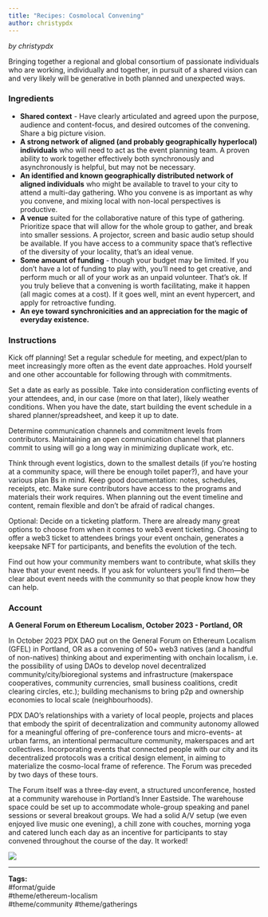 ```yaml
---
title: "Recipes: Cosmolocal Convening"
author: christypdx
---
```

*by christypdx*

Bringing together a regional and global consortium of passionate individuals who are working, individually and together, in pursuit of a shared vision can and very likely will be generative in both planned and unexpected ways.

### Ingredients

- **Shared context** - Have clearly articulated and agreed upon the purpose, audience and content-focus, and desired outcomes of the convening. Share a big picture vision.
- **A strong network of aligned (and probably geographically hyperlocal) individuals** who will need to act as the event planning team. A proven ability to work together effectively both synchronously and asynchronously is helpful, but may not be necessary.
- **An identified and known geographically distributed network of aligned individuals** who might be available to travel to your city to attend a multi-day gathering. Who you convene is as important as why you convene, and mixing local with non-local perspectives is productive.
- **A venue** suited for the collaborative nature of this type of gathering. Prioritize space that will allow for the whole group to gather, and break into smaller sessions. A projector, screen and basic audio setup should be available. If you have access to a community space that’s reflective of the diversity of your locality, that’s an ideal venue.
- **Some amount of funding** - though your budget may be limited. If you don’t have a lot of funding to play with, you’ll need to get creative, and perform much or all of your work as an unpaid volunteer. That’s ok. If you truly believe that a convening is worth facilitating, make it happen (all magic comes at a cost). If it goes well, mint an event hypercert, and apply for retroactive funding.
- **An eye toward synchronicities and an appreciation for the magic of everyday existence.**

### Instructions

Kick off planning! Set a regular schedule for meeting, and expect/plan to meet increasingly more often as the event date approaches. Hold yourself and one other accountable for following through with commitments.

Set a date as early as possible. Take into consideration conflicting events of your attendees, and, in our case (more on that later), likely weather conditions. When you have the date, start building the event schedule in a shared planner/spreadsheet, and keep it up to date.

Determine communication channels and commitment levels from contributors. Maintaining an open communication channel that planners commit to using will go a long way in minimizing duplicate work, etc.

Think through event logistics, down to the smallest details (if you’re hosting at a community space, will there be enough toilet paper?), and have your various plan Bs in mind. Keep good documentation: notes, schedules, receipts, etc. Make sure contributors have access to the programs and materials their work requires. When planning out the event timeline and content, remain flexible and don’t be afraid of radical changes.

Optional: Decide on a ticketing platform. There are already many great options to choose from when it comes to web3 event ticketing. Choosing to offer a web3 ticket to attendees brings your event onchain, generates a keepsake NFT for participants, and benefits the evolution of the tech.

Find out how your community members want to contribute, what skills they have that your event needs. If you ask for volunteers you’ll find them—be clear about event needs with the community so that people know how they can help.

### Account

**A General Forum on Ethereum Localism, October 2023 - Portland, OR**

In October 2023 PDX DAO put on the General Forum on Ethereum Localism (GFEL) in Portland, OR as a convening of 50+ web3 natives (and a handful of non-natives) thinking about and experimenting with onchain localism, i.e. the possibility of using DAOs to develop novel decentralized community/city/bioregional systems and infrastructure (makerspace cooperatives, community currencies, small business coalitions, credit clearing circles, etc.); building mechanisms to bring p2p and ownership economies to local scale (neighbourhoods).

PDX DAO’s relationships with a variety of local people, projects and places that embody the spirit of decentralization and community autonomy allowed for a meaningful offering of pre-conference tours and micro-events- at urban farms, an intentional permaculture community, makerspaces and art collectives. Incorporating events that connected people with our city and its decentralized protocols was a critical design element, in aiming to materialize the cosmo-local frame of reference. The Forum was preceded by two days of these tours.

The Forum itself was a three-day event, a structured unconference, hosted at a community warehouse in Portland’s Inner Eastside. The warehouse space could be set up to accommodate whole-group speaking and panel sessions or several breakout groups. We had a solid A/V setup (we even enjoyed live music one evening), a chill zone with couches, morning yoga and catered lunch each day as an incentive for participants to stay convened throughout the course of the day. It worked!

![](assets/gfel23-end.png)


---

**Tags:**  
#format/guide     
#theme/ethereum-localism   
#theme/community 
#theme/gatherings 